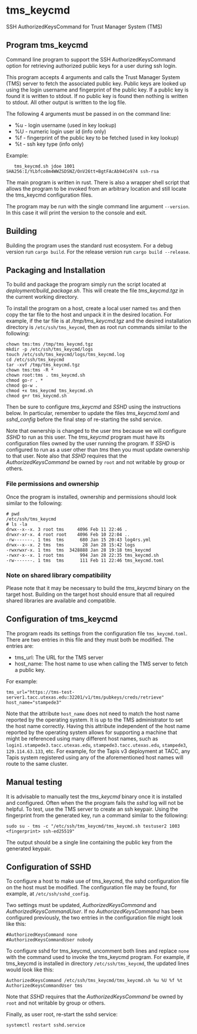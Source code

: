 # tms_keycmd

SSH AuthorizedKeysCommand for Trust Manager System (TMS)

## Program tms_keycmd

Command line program to support the SSH AuthorizedKeysCommand option for
retrieving authorized public keys for a user during ssh login.
 
This program accepts 4 arguments and calls the Trust Manager System (TMS)
server to fetch the associated public key. Public keys are looked up using
the login username and fingerprint of the public key.
If a public key is found it is written to stdout.
If no public key is found then nothing is written to stdout.
All other output is written to the log file.

The following 4 arguments must be passed in on the command line:

 - %u - login username (used in key lookup)
 - %U - numeric login user id (info only)
 - %f - fingerprint of the public key to be fetched (used in key lookup)
 - %t - ssh key type (info only)

Example:

```
   tms_keycmd.sh jdoe 1001 SHA256:I/YLbfco8m4WWZSDSNZ/OnV26tt+BgtFAcAb94Co974 ssh-rsa
```

The main program is written in rust. There is also a wrapper shell script that allows
the program to be invoked from an arbitrary location and still locate the tms_keycmd
configuration files.

The program may be run with the single command line argument ``--version``.
In this case it will print the version to the console and exit.

## Building

Building the program uses the standard rust ecosystem. For a debug version run
``cargo build``. For the release version run ``cargo build --release``.

## Packaging and Installation

To build and package the program simply run the script located at *deployment/build_package.sh*.
This will create the file *tms_keycmd.tgz* in the current working directory.

To install the program on a host, create a local user named ``tms`` and then
copy the tar file to the host and unpack it in the desired location.
For example, if the tar file is at */tmp/tms_keycmd.tgz* and the desired installation directory is
``/etc/ssh/tms_keycmd``, then as root run commands similar to the following:

```
chown tms:tms /tmp/tms_keycmd.tgz
mkdir -p /etc/ssh/tms_keycmd/logs
touch /etc/ssh/tms_keycmd/logs/tms_keycmd.log
cd /etc/ssh/tms_keycmd
tar -xvf /tmp/tms_keycmd.tgz
chown tms:tms -R *
chown root:tms . tms_keycmd.sh
chmod go-r . *
chmod go-w .
chmod +x tms_keycmd tms_keycmd.sh
chmod g+r tms_keycmd.sh
```

Then be sure to configure *tms_keycmd* and *SSHD* using the instructions below.
In particular, remember to update the files *tms_keycmd.toml* and *sshd_config* before
the final step of re-starting the sshd service.

Note that ownership is changed to the user *tms* because we will configure *SSHD* to run as this user.
The *tms_keycmd* program must have its configuration files owned by the user running the program.
If *SSHD* is configured to run as a user other than *tms* then you must update ownership to that user.
Note also that *SSHD* requires that the *AuthorizedKeysCommand* be owned by ``root`` and not writable by
group or others.

### File permissions and ownership

Once the program is installed, ownership and permissions should look similar to the following:

```
# pwd
/etc/ssh/tms_keycmd
# ls -la
drwx--x--x. 3 root tms     4096 Feb 11 22:46 .
drwxr-xr-x. 4 root root    4096 Feb 10 22:04 ..
-rw-------. 1 tms  tms      680 Jan 15 20:43 log4rs.yml
drwx--x--x. 2 tms  tms       28 Jan 28 15:42 logs
-rwxrwxr-x. 1 tms  tms  3428888 Jan 28 19:18 tms_keycmd
-rwxr-x--x. 1 root tms      994 Jan 28 22:35 tms_keycmd.sh
-rw-------. 1 tms  tms      111 Feb 11 22:46 tms_keycmd.toml
```

### Note on shared library compatibility

Please note that it may be necessary to build the *tms_keycmd* binary on the target host.
Building on the target host should ensure that all required shared libraries are available
and compatible.

## Configuration of tms_keycmd

The program reads its settings from the configuration file ``tms_keycmd.toml``.
There are two entries in this file and they must both be modified. The entries
are:

- tms_url: The URL for the TMS server
- host_name: The host name to use when calling the TMS server to fetch a public key.

For example:

```
tms_url="https://tms-test-server1.tacc.utexas.edu:32201/v1/tms/pubkeys/creds/retrieve"
host_name="stampede3"
```

Note that the attribute ``host_name`` does not need to match the host name reported
by the operating system. It is up to the TMS administrator to set the host name
correctly. Having this attribute independent of the host name reported by the
operating system allows for supporting a machine that might be referenced using
many different host names, such as ``login1.stampede3.tacc.utexas.edu``,
``stampede3.tacc.utexas.edu``, ``stampede3``, ``129.114.63.133``, etc.
For example, for the Tapis v3 deployment at TACC, any Tapis system registered using
any of the aforementioned host names will route to the same cluster.

## Manual testing

It is advisable to manually test the *tms_keycmd* binary once it is installed and configured.
Often when the the program fails the *sshd* log will not be helpful. To test, use the TMS server
to create an ssh keypair. Using the fingerprint from the generated key, run a command similar
to the following:

```
sudo su - tms -c "/etc/ssh/tms_keycmd/tms_keycmd.sh testuser2 1003 <fingerprint> ssh-ed25519"
```

The output should be a single line containing the public key from the generated keypair.


## Configuration of SSHD

To configure a host to make use of tms_keycmd, the sshd configuration file on
the host must be modified. The configuration file may be found, for example,
at ``/etc/ssh/sshd_config``.

Two settings must be updated, *AuthorizedKeysCommand* and *AuthorizedKeysCommandUser*.
If no *AuthorizedKeysCommand* has been configured previously, the two entries in the
configuration file might look like this:

```
#AuthorizedKeysCommand none
#AuthorizedKeysCommandUser nobody
```

To configure sshd for tms_keycmd, uncomment both lines and replace ``none`` with the
command used to invoke the tms_keycmd program. For example, if tms_keycmd is installed
in directory ``/etc/ssh/tms_keycmd``, the updated lines would look like this:

```
AuthorizedKeysCommand /etc/ssh/tms_keycmd/tms_keycmd.sh %u %U %f %t
AuthorizedKeysCommandUser tms
```

Note that *SSHD* requires that the *AuthorizedKeysCommand* be owned by ``root`` and not writable by
group or others.

Finally, as user root, re-start the sshd service:

```
systemctl restart sshd.service
```

